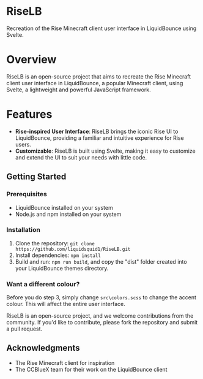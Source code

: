 # RiseLB

Recreation of the Rise Minecraft client user interface in LiquidBounce using Svelte.

# Overview

RiseLB is an open-source project that aims to recreate the Rise Minecraft client user interface in LiquidBounce, a popular Minecraft client, using Svelte, a lightweight and powerful JavaScript framework.

# Features

* **Rise-inspired User Interface**: RiseLB brings the iconic Rise UI to LiquidBounce, providing a familiar and intuitive experience for Rise users.
* **Customizable**: RiseLB is built using Svelte, making it easy to customize and extend the UI to suit your needs with little code.

## Getting Started

### Prerequisites
* LiquidBounce installed on your system
* Node.js and npm installed on your system

### Installation
1. Clone the repository: `git clone https://github.com/liquidsquid1/RiseLB.git`
2. Install dependencies: `npm install`
3. Build and run: `npm run build`, and copy the "dist" folder created into your LiquidBounce themes directory.

### Want a different colour?

Before you do step 3, simply change `src\colors.scss` to change the accent colour. This will affect the entire user interface.

RiseLB is an open-source project, and we welcome contributions from the community. If you'd like to contribute, please fork the repository and submit a pull request.

## Acknowledgments

* The Rise Minecraft client for inspiration
* The CCBlueX team for their work on the LiquidBounce client